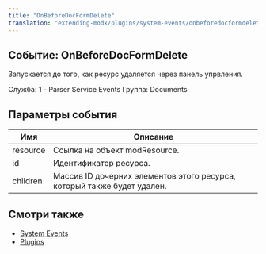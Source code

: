 ```yaml
---
title: "OnBeforeDocFormDelete"
translation: "extending-modx/plugins/system-events/onbeforedocformdelete"
---
```


## Событие: OnBeforeDocFormDelete

Запускается до того, как ресурс удаляется через панель упрвления.

Служба: 1 - Parser Service Events
Группа: Documents

## Параметры события

| Имя      | Описание                                                                |
| -------- | ----------------------------------------------------------------------- |
| resource | Ссылка на объект modResource.                                           |
| id       | Идентификатор ресурса.                                                  |
| children | Массив ID дочерних элементов этого ресурса, который также будет удален. |

## Смотри также

- [System Events](extending-modx/plugins/system-events "System Events")
- [Plugins](extending-modx/plugins "Plugins")
